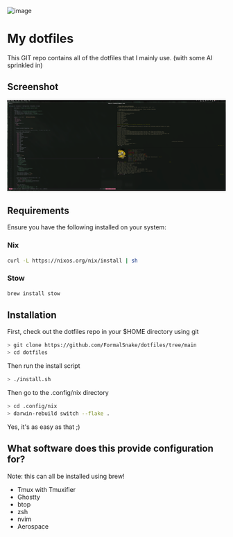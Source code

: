 ![image](https://raw.githubusercontent.com/FormalSnake/dotfiles/main/assets/banner-dots.png)
# My dotfiles
This GIT repo contains all of the dotfiles that I mainly use.
(with some AI sprinkled in)

## Screenshot
![image](https://raw.githubusercontent.com/FormalSnake/dotfiles/main/assets/screenshot.png)

## Requirements
Ensure you have the following installed on your system:

### Nix
```sh
curl -L https://nixos.org/nix/install | sh
```
### Stow
```sh
brew install stow
```

## Installation
First, check out the dotfiles repo in your $HOME directory using git
```sh
> git clone https://github.com/FormalSnake/dotfiles/tree/main
> cd dotfiles
```
Then run the install script
```sh
> ./install.sh
```
Then go to the .config/nix directory
```sh
> cd .config/nix
> darwin-rebuild switch --flake .
```
Yes, it's as easy as that ;)

## What software does this provide configuration for?
Note: this can all be installed using brew!
* Tmux with Tmuxifier 
* Ghostty
* btop
* zsh 
* nvim
* Aerospace 
